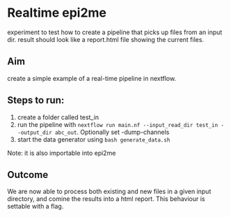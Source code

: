# Realtime epi2me 
experiment to test how to create a pipeline that picks up files from an input dir.
result should look like a report.html file showing the current files.

## Aim 
create a simple example of a real-time pipeline in nextflow.

## Steps to run:
1. create a folder called test_in
1. run the pipeline with `nextflow run main.nf --input_read_dir test_in --output_dir abc_out`. Optionally set -dump-channels
1. start the data generator using `bash generate_data.sh`

Note: it is also importable into epi2me

## Outcome
We are now able to process both existing and new files in a given input directory, and comine the results into a html report.
This behaviour is settable with a flag.
